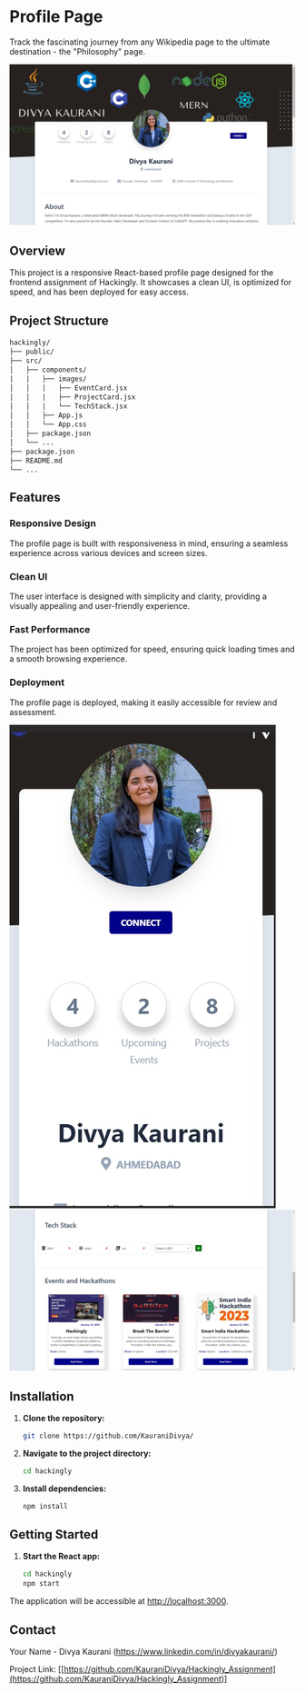
# Profile Page

Track the fascinating journey from any Wikipedia page to the ultimate destination - the "Philosophy" page.

![Profile Page](./src/components/images/readme.jpeg)

## Overview

This project is a responsive React-based profile page designed for the frontend assignment of Hackingly. It showcases a clean UI, is optimized for speed, and has been deployed for easy access.

## Project Structure

```plaintext
hackingly/
├── public/
├── src/
│   ├── components/
|   |   ├── images/
│   │   |   ├── EventCard.jsx
│   │   |   ├── ProjectCard.jsx
│   │   |   └── TechStack.jsx
│   │   ├── App.js
│   │   └── App.css
│   ├── package.json
│   └── ...
├── package.json
├── README.md
└── ...
```

## Features
### Responsive Design



The profile page is built with responsiveness in mind, ensuring a seamless experience across various devices and screen sizes.

### Clean UI



The user interface is designed with simplicity and clarity, providing a visually appealing and user-friendly experience.

### Fast Performance



The project has been optimized for speed, ensuring quick loading times and a smooth browsing experience.

### Deployment



The profile page is deployed, making it easily accessible for review and assessment.

![Responsive Design](./src/components/images/responsive.jpeg) ![Clean UI](./src/components/images/cleanui.jpeg)
## Installation

1. **Clone the repository:**

   ```bash
   git clone https://github.com/KauraniDivya/
   ```

2. **Navigate to the project directory:**

   ```bash
   cd hackingly
   ```

3. **Install dependencies:**

   ```bash
   npm install

   ```
## Getting Started



1. **Start the React app:**

   ```bash
   cd hackingly 
   npm start
   ```

The application will be accessible at [http://localhost:3000](http://localhost:3000).


## Contact

Your Name - Divya Kaurani (https://www.linkedin.com/in/divyakaurani/)

Project Link: [[https://github.com/KauraniDivya/Hackingly_Assignment](https://github.com/KauraniDivya/Hackingly_Assignment)]


